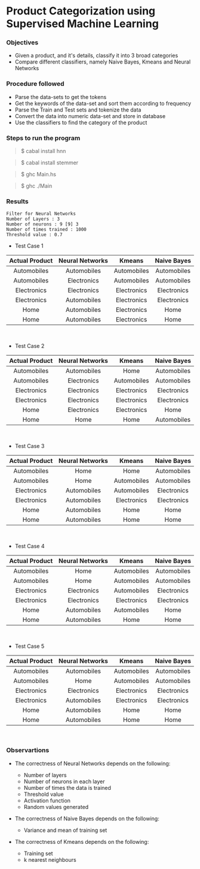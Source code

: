 # Product Categorization using Supervised Machine Learning

### Objectives 
* Given a product, and it's details, classify it into 3 broad categories
* Compare different classifiers, namely Naive Bayes, Kmeans and Neural Networks

### Procedure followed
* Parse the data-sets to get the tokens
* Get the keywords of the data-set and sort them according to frequency
* Parse the Train and Test sets and tokenize the data
* Convert the data into numeric data-set and store in database
* Use the classifiers to find the category of the product

### Steps to run the program

> $ cabal install hnn

> $ cabal install stemmer

> $ ghc Main.hs

> $ ghc ./Main

### Results

```
Filter for Neural Networks
Number of Layers : 3
Number of neurons : 9 [9] 3
Number of times trained : 1000
Threshold value : 0.7
```

* Test Case 1

| Actual Product | Neural Networks | Kmeans | Naive Bayes |
|:---:|:---:|:---:|:---:|
| Automobiles | Automobiles | Automobiles | Automobiles |
| Automobiles  | Electronics | Automobiles | Automobiles |
| Electronics  | Electronics | Electronics | Electronics |
| Electronics  | Automobiles | Electronics | Electronics |
| Home  | Automobiles | Electronics | Home |
| Home | Automobiles | Electronics | Home |

&nbsp;

* Test Case 2

| Actual Product | Neural Networks | Kmeans | Naive Bayes |
|:---:|:---:|:---:|:---:|
| Automobiles | Automobiles | Home | Automobiles |
| Automobiles  | Electronics | Automobiles | Automobiles |
| Electronics  | Electronics | Electronics | Electronics |
| Electronics  | Electronics | Electronics | Electronics |
| Home | Electronics | Electronics | Home |
| Home | Home | Home | Automobiles |

&nbsp;

* Test Case 3

| Actual Product | Neural Networks | Kmeans | Naive Bayes |
|:---:|:---:|:---:|:---:|
| Automobiles | Home | Home | Automobiles |
| Automobiles  | Home | Automobiles | Automobiles |
| Electronics  | Automobiles | Automobiles | Electronics |
| Electronics  | Automobiles | Electronics | Electronics |
| Home  | Automobiles | Home | Home |
| Home | Automobiles | Home | Home|

&nbsp;

* Test Case 4

| Actual Product | Neural Networks | Kmeans | Naive Bayes |
|:---:|:---:|:---:|:---:|
| Automobiles | Home | Automobiles | Automobiles |
| Automobiles  | Home | Automobiles | Automobiles |
| Electronics  | Electronics | Automobiles | Electronics |
| Electronics  | Electronics | Electronics | Electronics |
| Home  | Automobiles | Automobiles | Home |
| Home | Automobiles | Home | Home |

&nbsp;

* Test Case 5

| Actual Product | Neural Networks | Kmeans | Naive Bayes |
|:---:|:---:|:---:|:---:|
| Automobiles | Automobiles | Automobiles | Automobiles |
| Automobiles  | Home | Automobiles | Automobiles |
| Electronics  | Electronics | Electronics | Electronics |
| Electronics  | Automobiles | Electronics | Electronics |
| Home  | Automobiles | Home | Home |
| Home | Automobiles | Home | Home |

&nbsp;

### Observartions
* The correctness of Neural Networks depends on the following:
	* Number of layers
	* Number of neurons in each layer
	* Number of times the data is trained
	* Threshold value
	* Activation function
	* Random values generated 
* The correctness of Naive Bayes depends on the following:
	* Variance and mean of training set

* The correctness of Kmeans depends on the following:
	* Training set
	* k nearest neighbours


